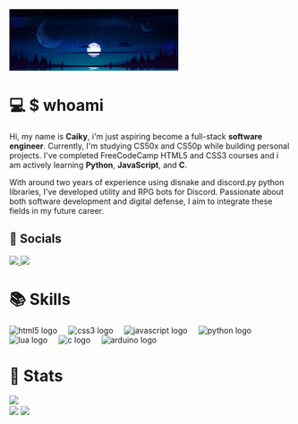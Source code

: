 

<!--- Create main div for content align-->
<div title="container div" width="70%" align="left">

<!---Set a pixel-art image-->
<img src="https://github.com/Caiky-Souza/Caiky-Souza/blob/main/pixelart.jpg" width="60%">

<!---Bio-->
<h1 font-size="100px">💻 $ whoami</h1>
<div width="50px">
 
Hi, my name is **Caiky**, i'm just aspiring become a full-stack **software engineer**. Currently, I'm studying CS50x and CS50p while building personal projects. I've completed FreeCodeCamp HTML5 and CSS3 courses and i am actively learning **Python**, **JavaScript**, and **C**. 

With around two years of experience using disnake and discord.py python libraries, I've developed utility and RPG bots for Discord. Passionate about both software development and digital defense, I aim to integrate these fields in my future career.

</div>
<!---Contact informations-->
<h2>📎 Socials</h2>
<a href="https://discord.gg/XbpBs2xG">
 <img height="30px" src="https://ziadoua.github.io/m3-Markdown-Badges/badges/Discord/discord1.svg">
</a>          
<a href="mailto:caikyhortasouza25@gmail.com">
<img height="30px" src="https://ziadoua.github.io/m3-Markdown-Badges/badges/Gmail/gmail1.svg">
</a>
 

<!---My skills paragraph-->
# 📚 Skills
  <img src="https://cdn.jsdelivr.net/gh/devicons/devicon/icons/html5/html5-original.svg" height="40" alt="html5 logo"  />
  <img width="12" />
  <img src="https://cdn.jsdelivr.net/gh/devicons/devicon/icons/css3/css3-original.svg" height="40" alt="css3 logo"  />
  <img width="12" />
  <img src="https://cdn.jsdelivr.net/gh/devicons/devicon/icons/javascript/javascript-original.svg" height="40" alt="javascript logo"  />
  <img width="12" />
    <img src="https://cdn.jsdelivr.net/gh/devicons/devicon/icons/python/python-original.svg" height="40" alt="python logo"  />
  <img width="12" />
  <img src="https://cdn.jsdelivr.net/gh/devicons/devicon/icons/lua/lua-original.svg" height="40" alt="lua logo"  />
   <img width="12" />
  <img src="https://cdn.jsdelivr.net/gh/devicons/devicon/icons/c/c-original.svg" height="40" alt="c logo"  />
  <img width="12" />
  <img src="https://cdn.jsdelivr.net/gh/devicons/devicon/icons/arduino/arduino-original.svg" height="40" alt="arduino logo"  />

  

<!---Profile Status-->
# 📁 Stats

![](https://github-readme-stats.vercel.app/api?username=Caiky-Souza&theme=blue_navy&hide_border=true&include_all_commits=false&count_private=false&layout=normal)<br/>
![](https://nirzak-streak-stats.vercel.app/?user=Caiky-Souza&theme=blue_navy&hide_border=false&layout=normal)
![](https://github-readme-stats.vercel.app/api/top-langs/?username=Caiky-Souza&theme=blue_navy&hide_border=false&include_all_commits=false&count_private=false&layout=donut)


<!---Close main-div container-->
</div>


